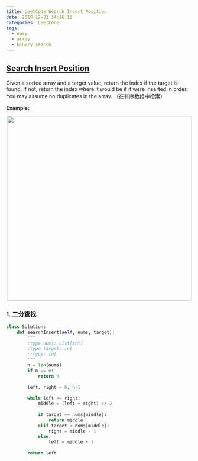 ```yaml
---
title: LeetCode_Search Insert Position
date: 2018-12-21 14:26:10
categories: LeetCode
tags: 
  - easy
  - array
  - binary search
---
```


## [Search Insert Position](https://leetcode.com/problems/search-insert-position/)

Given a sorted array and a target value, return the index if the target is found. If not, return the index where it would be if it were inserted in order. You may assume no duplicates in the array.
（在有序数组中检索）

<!--more-->

**Example:** 

<div align=center>
	<img src="/images/leetcode_35.png" width = "500" align=center/>
</div>

### 1. 二分查找
```python
class Solution:
    def searchInsert(self, nums, target):
        """
        :type nums: List[int]
        :type target: int
        :rtype: int
        """
        n = len(nums)
        if n == 0:
            return 0
        
        left, right = 0, n-1
    
        while left <= right:
            middle = (left + right) // 2
            
            if target == nums[middle]:
                return middle
            elif target < nums[middle]:
                right = middle - 1
            else:
                left = middle + 1
                
        return left
```

